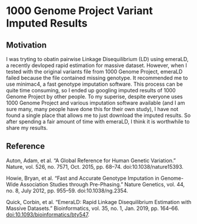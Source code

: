 # 1000 Genome Project Variant Imputed Results

## Motivation
I was tryting to obatin pairwise Linkage Disequilibrium (LD) using emeraLD, a recently devloped rapid estimation for massive dataset. However, when I tested with the original variants file from 1000 Genome Project, emeraLD failed because the file contained missing genotype. It recommended me to use minimac4, a fast genotype imputation software. This process can be quite time consuming, so I ended up googling imputed results of 1000 Genome Project by other people. To my superise, despite everyone uses 1000 Genome Project and various imputation software available (and I am sure many, many people have done this for their own study), I have not found a single place that allows me to just download the imputed results. So after spending a fair amount of time with emeraLD, I think it is worthwhile to share my results.


## Reference
Auton, Adam, et al. “A Global Reference for Human Genetic Variation.” Nature, vol. 526, no. 7571, Oct. 2015, pp. 68–74. doi:10.1038/nature15393.

Howie, Bryan, et al. “Fast and Accurate Genotype Imputation in Genome-Wide Association Studies through Pre-Phasing.” Nature Genetics, vol. 44, no. 8, July 2012, pp. 955–59. doi:10.1038/ng.2354.

Quick, Corbin, et al. “EmeraLD: Rapid Linkage Disequilibrium Estimation with Massive Datasets.” Bioinformatics, vol. 35, no. 1, Jan. 2019, pp. 164–66. [doi:10.1093/bioinformatics/bty547](doi:10.1093/bioinformatics/bty547).
